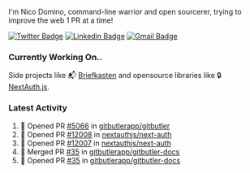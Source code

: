 
I'm Nico Domino, command-line warrior and open sourcerer, trying to improve the web 1 PR at a time!

[![Twitter Badge](https://img.shields.io/badge/-@ndom91-1ca0f1?style=flat-square&labelColor=1ca0f1&logo=twitter&logoColor=white&link=https://twitter.com/ndom91)](https://twitter.com/ndom91) [![Linkedin Badge](https://img.shields.io/badge/-ndom91-blue?style=flat-square&logo=Linkedin&logoColor=white&link=https://www.linkedin.com/in/ndom91/)](https://www.linkedin.com/in/ndom91/) [![Gmail Badge](https://img.shields.io/badge/-yo@ndo.dev-c14438?style=flat-square&logo=mail.ru&logoColor=white&link=mailto:yo@ndo.dev)](mailto:yo@ndo.dev)

### Currently Working On..

Side projects like 📬 [Briefkasten](https://briefkastenhq.com) and opensource libraries like 🔒 [NextAuth.js](https://github.com/nextauthjs/next-auth).

<!--START_SECTION_PROFILE_VIEWS:readme-info-->
<!--END_SECTION_PROFILE_VIEWS:readme-info-->

<!--START_SECTION_DAILY_COMMIT:readme-info-->
<!--END_SECTION_DAILY_COMMIT:readme-info-->

<!--START_SECTION_WEEKLY_COMMIT:readme-info-->
<!--END_SECTION_WEEKLY_COMMIT:readme-info-->

### Latest Activity

<!--START_SECTION:activity-->
1. 💪 Opened PR [#5066](https://github.com/gitbutlerapp/gitbutler/pull/5066) in [gitbutlerapp/gitbutler](https://github.com/gitbutlerapp/gitbutler)
2. 💪 Opened PR [#12008](https://github.com/nextauthjs/next-auth/pull/12008) in [nextauthjs/next-auth](https://github.com/nextauthjs/next-auth)
3. 💪 Opened PR [#12007](https://github.com/nextauthjs/next-auth/pull/12007) in [nextauthjs/next-auth](https://github.com/nextauthjs/next-auth)
4. 🎉 Merged PR [#35](https://github.com/gitbutlerapp/gitbutler-docs/pull/35) in [gitbutlerapp/gitbutler-docs](https://github.com/gitbutlerapp/gitbutler-docs)
5. 💪 Opened PR [#35](https://github.com/gitbutlerapp/gitbutler-docs/pull/35) in [gitbutlerapp/gitbutler-docs](https://github.com/gitbutlerapp/gitbutler-docs)
<!--END_SECTION:activity-->
